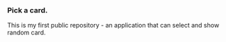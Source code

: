 ### Pick a card.
This is my first public repository - an application that can select and show random card.
